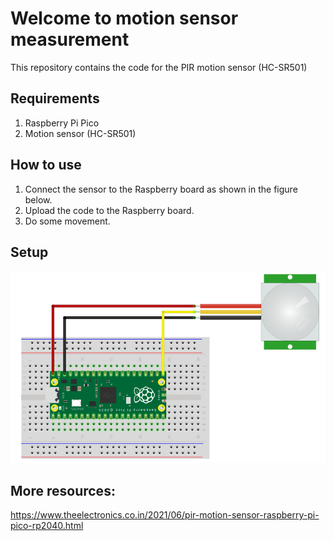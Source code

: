 # Welcome to motion sensor measurement
This repository contains the code for the PIR motion sensor (HC-SR501)

## Requirements
1. Raspberry Pi Pico
2. Motion sensor (HC-SR501)

## How to use
1. Connect the sensor to the Raspberry board as shown in the figure below.
2. Upload the code to the Raspberry board.
3. Do some movement.

## Setup
![alt text](img/motion.PNG)

## More resources:
https://www.theelectronics.co.in/2021/06/pir-motion-sensor-raspberry-pi-pico-rp2040.html


